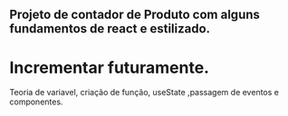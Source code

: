 ## Projeto de contador de Produto com alguns fundamentos de react e estilizado.

# Incrementar futuramente.

Teoria de variavel, criação de função, useState ,passagem de eventos e componentes.
